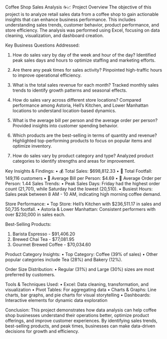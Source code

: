Coffee Shop Sales Analysis ☕📈
Project Overview
The objective of this project is to analyze retail sales data from a coffee shop to gain actionable insights that can enhance business performance. This includes understanding sales trends, customer behavior, product performance, and store efficiency. The analysis was performed using Excel, focusing on data cleaning, visualization, and dashboard creation.

Key Business Questions Addressed:
1.	How do sales vary by day of the week and hour of the day?
Identified peak sales days and hours to optimize staffing and marketing efforts.

2.	Are there any peak times for sales activity?
Pinpointed high-traffic hours to improve operational efficiency.

3.	What is the total sales revenue for each month?
Tracked monthly sales trends to identify growth patterns and seasonal effects.

4.	How do sales vary across different store locations?
Compared performance among Astoria, Hell’s Kitchen, and Lower Manhattan locations to understand location-based dynamics.

5.	What is the average bill per person and the average order per person?
Provided insights into customer spending behavior.

6.	Which products are the best-selling in terms of quantity and revenue?
Highlighted top-performing products to focus on popular items and optimize inventory.

7.	How do sales vary by product category and type?
Analyzed product categories to identify strengths and areas for improvement.

Key Insights & Findings:
•	💰 Total Sales: $698,812.33
•	👥 Total Footfall: 149,116 customers
•	🧾 Average Bill per Person: $4.69
•	🛒 Average Order per Person: 1.44
Sales Trends:
•	Peak Sales Days: Friday had the highest order count (21,701), while Saturday had the lowest (20,510).
•	Busiest Hours: Sales peak between 8 AM - 10 AM, indicating high morning coffee demand.


Store Performance:
•	Top Store: Hell’s Kitchen with $236,511.17 in sales and 50,735 footfall.
•	Astoria & Lower Manhattan: Consistent performers with over $230,000 in sales each.

Best-Selling Products:
1.	Barista Espresso - $91,406.20
2.	Brewed Chai Tea - $77,081.95
3.	Gourmet Brewed Coffee - $70,034.60

Product Category Insights:
•	Top Category: Coffee (39% of sales)
•	Other popular categories include Tea (28%) and Bakery (12%).

Order Size Distribution:
•	Regular (31%) and Large (30%) sizes are most preferred by customers.

Tools & Techniques Used:
•	Excel: Data cleaning, transformation, and visualization
•	Pivot Tables: For aggregating data
•	Charts & Graphs: Line charts, bar graphs, and pie charts for visual storytelling
•	Dashboards: Interactive elements for dynamic data exploration

Conclusion:
This project demonstrates how data analysis can help coffee shop businesses understand their operations better, optimize product offerings, and improve customer experiences. By identifying sales trends, best-selling products, and peak times, businesses can make data-driven decisions for growth and efficiency.
